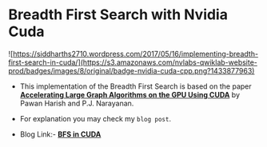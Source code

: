 # Breadth First Search with Nvidia Cuda

![https://siddharths2710.wordpress.com/2017/05/16/implementing-breadth-first-search-in-cuda/](https://s3.amazonaws.com/nvlabs-qwiklab-website-prod/badges/images/8/original/badge-nvidia-cuda-cpp.png?1433877963)

* This implementation of the Breadth First Search is based on the paper [**Accelerating Large Graph Algorithms on the GPU
Using CUDA**](http://www.nvidia.co.uk/content/cudazone/CUDABrowser/downloads/Accelerate_Large_Graph_Algorithms/HiPC.pdf) by Pawan Harish and P.J. Narayanan. 

* For explanation you may check my `blog post`.

* Blog Link:-   [**BFS in CUDA**](https://siddharths2710.wordpress.com/2017/05/16/implementing-breadth-first-search-in-cuda/)
